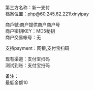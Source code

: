 ﻿第三方名称：新一支付  
档案位置：php@60.245.62.221\xinyipay  
  
商戶號:商户提供商户商户号  
商户密钥KEY：MD5秘钥  
商户交易帐号：无  
  
支持payment：网银,支付宝扫码  
  
现有渠道：支付宝扫码  
测试到账：支付宝扫码  
  
备注：  
最低金额10  